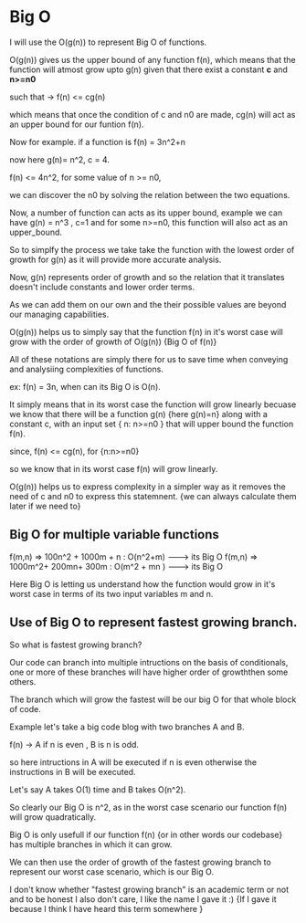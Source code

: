 # Big O

I will use the O(g(n)) to represent Big O of functions. 

O(g(n)) gives us the upper bound of any function f(n), which means that the function will atmost grow upto g(n) given that there exist a constant **c** and **n>=n0**

such that -> f(n) <= cg(n)

which means that once the condition of c and n0 are made, cg(n) will act as an upper bound for our funtion f(n).

Now for example. if a function is f(n) = 3n^2+n

now here g(n)= n^2, c = 4.

f(n) <= 4n^2, for some value of n >= n0,

we can discover the n0 by solving the relation between the two equations.

Now, a number of function can acts as its upper bound, example we can have g(n) = n^3 , c=1 and for some n>=n0, this function will also act as an upper_bound.

So to simplfy the process we take take the function with the lowest order of growth for g(n) as it will provide more accurate analysis.

Now, g(n) represents order of growth and so the relation that it translates doesn't include constants and lower order terms.

As we can add them on our own and the their possible values are beyond our managing capabilities.

O(g(n)) helps us to simply say that the function f(n) in it's worst case will grow with the order of growth of O(g(n)) {Big O of f(n)}

All of these notations are simply there for us to save time when conveying and analysiing complexities of functions.

ex: f(n) = 3n, when can its Big O is O(n).

It simply means that in its worst case the function will grow linearly becuase we know that there will be a function g(n) {here g(n)=n} along with a constant c, with an input set { n: n>=n0 } that will upper bound the function f(n).

since, f(n) <= cg(n), for {n:n>=n0}

so we know that in its worst case f(n) will grow linearly. 

O(g(n)) helps us to express complexity in a simpler way as it removes the need of c and n0 to express this statemnent. {we can always calculate them later if we need to}

## Big O for multiple variable functions

f(m,n) => 100n^2 + 1000m + n : O(n^2+m) ---> its Big O
f(m,n) => 1000m^2+ 200mn+ 300m : O(m^2 + mn ) ---> its Big O

Here Big O is letting us understand how the function would grow in it's worst case in terms of its two input variables m and n.

## Use of Big O to represent fastest growing branch.

So what is fastest growing branch?

Our code can branch into multiple intructions on the basis of conditionals, one or more of these branches will have higher order of growththen some others.

The branch which will grow the fastest will be our big O for that whole block of code.

Example let's take a big code blog with two branches A and B.

f(n) -> A if n is even , B is n is odd.

so here intructions in A will be executed if n is even otherwise the instructions in B will be executed.

Let's say A takes O(1) time and B takes O(n^2).

So clearly our Big O is n^2, as in the worst case scenario our function f(n) will grow quadratically.

Big O is only usefull if our function f(n) {or in other words our codebase} has multiple branches in which it can grow.

We can then use the order of growth of the fastest growing branch to represent our worst case scenario, which is our Big O.

I don't know whether "fastest growing branch" is an academic term or not and to be honest I also don't care, I like the name I gave it :) {If I gave it because I think I have heard this term somewhere }
